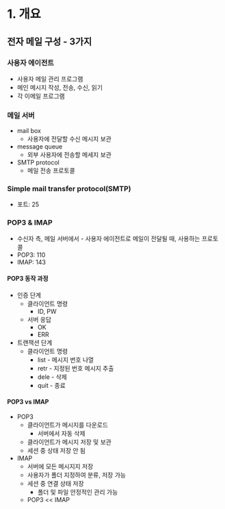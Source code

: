 
# 1. 개요
## 전자 메일 구성 - 3가지
### 사용자 에이전트
- 사용자 메일 관리 프로그램
- 메인 메시지 작성, 전송, 수신, 읽기
- 각 이메일 프로그램
### 메일 서버
- mail box
	- 사용자에 전달할 수신 메시지 보관
- message queue
	- 외부 사용자에 전송할 메세지 보관
- SMTP protocol
	- 메일 전송 프로토콜
### Simple mail transfer protocol(SMTP)
- 포트: 25

### POP3 & IMAP
- 수신자 측, 메일 서버에서 - 사용자 에이전트로 메일이 전달될 때, 사용하는 프로토콜
- POP3:  110
- IMAP:   143

#### POP3 동작 과정
- 인증 단계
	- 클라이언트 명령
		- ID, PW
	- 서버 응답
		- OK
		- ERR
- 트랜잭션 단계
	- 클라이언트 명령
		- list - 메시지 번호 나열
		- retr - 지정된 번호 메시지 추출
		- dele - 삭제
		- quit - 종료

#### POP3 vs IMAP
- POP3
	- 클라이언트가 메시지를 다운로드
		- 서버에서 자동 삭제
	- 클라이언트가 메시지 저장 및 보관
	- 세션 중 상태 저장 안 됨
- IMAP
	- 서버에 모든 메시지지 저장
	- 사용자가 폴더 지정하여 분류, 저장 가능
	- 세션 중 연결 상태 저장
		- 폴더 및 파일 안정적인 관리 가능
	- POP3 << IMAP